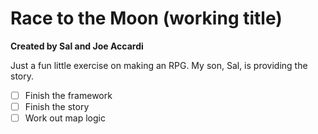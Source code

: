 # Race to the Moon (working title)
**Created by Sal and Joe Accardi**

Just a fun little exercise on making an RPG. My son, Sal, is providing the story. 


- [ ] Finish the framework
- [ ] Finish the story
- [ ] Work out map logic
